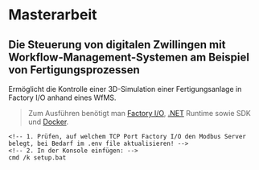 # Masterarbeit
## Die Steuerung von digitalen Zwillingen mit Workflow-Management-Systemen am Beispiel von Fertigungsprozessen
Ermöglicht die Kontrolle einer 3D-Simulation einer Fertigungsanlage in Factory I/O anhand eines WfMS.

> Zum Ausführen benötigt man [Factory I/O](https://factoryio.com/start-trial), [.NET](https://dotnet.microsoft.com/en-us/download/dotnet/5.0) Runtime sowie SDK und [Docker](https://www.docker.com/).
```
<!-- 1. Prüfen, auf welchem TCP Port Factory I/O den Modbus Server belegt, bei Bedarf im .env file aktualisieren! -->
<!-- 2. In der Konsole einfügen: -->
cmd /k setup.bat
```